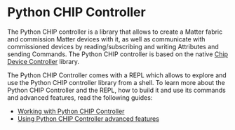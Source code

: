 # Python CHIP Controller

The Python CHIP controller is a library that allows to create a Matter fabric
and commission Matter devices with it, as well as communicate with commissioned
devices by reading/subscribing and writing Attributes and sending Commands. The
Python CHIP controller is based on the native [Chip Device Controller](../)
library.

The Python CHIP Controller comes with a REPL which allows to explore and use the
Python CHIP controller library from a shell. To learn more about the Python CHIP
Controller and the REPL, how to build it and use its commands and advanced
features, read the following guides:

-   [Working with Python CHIP Controller](../../../docs/guides/python_chip_controller_building.md)
-   [Using Python CHIP Controller advanced features](../../../docs/guides/python_chip_controller_advanced_usage.md)
